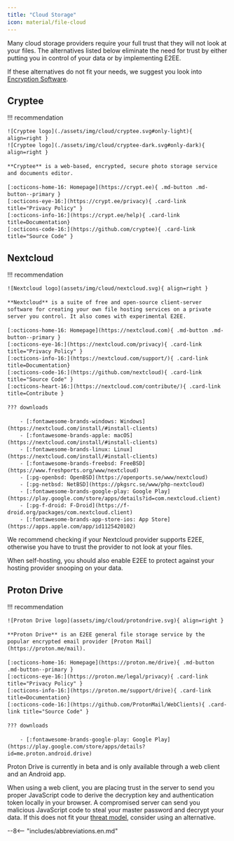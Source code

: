 ```yaml
---
title: "Cloud Storage"
icon: material/file-cloud
---
```

Many cloud storage providers require your full trust that they will not look at your files. The alternatives listed below eliminate the need for trust by either putting you in control of your data or by implementing E2EE.

If these alternatives do not fit your needs, we suggest you look into [Encryption Software](encryption.md).

## Cryptee

!!! recommendation

    ![Cryptee logo](./assets/img/cloud/cryptee.svg#only-light){ align=right }
    ![Cryptee logo](./assets/img/cloud/cryptee-dark.svg#only-dark){ align=right }

    **Cryptee** is a web-based, encrypted, secure photo storage service and documents editor.

    [:octicons-home-16: Homepage](https://crypt.ee){ .md-button .md-button--primary }
    [:octicons-eye-16:](https://crypt.ee/privacy){ .card-link title="Privacy Policy" }
    [:octicons-info-16:](https://crypt.ee/help){ .card-link title=Documentation}
    [:octicons-code-16:](https://github.com/cryptee){ .card-link title="Source Code" }

## Nextcloud

!!! recommendation

    ![Nextcloud logo](assets/img/cloud/nextcloud.svg){ align=right }

    **Nextcloud** is a suite of free and open-source client-server software for creating your own file hosting services on a private server you control. It also comes with experimental E2EE.

    [:octicons-home-16: Homepage](https://nextcloud.com){ .md-button .md-button--primary }
    [:octicons-eye-16:](https://nextcloud.com/privacy){ .card-link title="Privacy Policy" }
    [:octicons-info-16:](https://nextcloud.com/support/){ .card-link title=Documentation}
    [:octicons-code-16:](https://github.com/nextcloud){ .card-link title="Source Code" }
    [:octicons-heart-16:](https://nextcloud.com/contribute/){ .card-link title=Contribute }

    ??? downloads

        - [:fontawesome-brands-windows: Windows](https://nextcloud.com/install/#install-clients)
        - [:fontawesome-brands-apple: macOS](https://nextcloud.com/install/#install-clients)
        - [:fontawesome-brands-linux: Linux](https://nextcloud.com/install/#install-clients)
        - [:fontawesome-brands-freebsd: FreeBSD](https://www.freshports.org/www/nextcloud)
        - [:pg-openbsd: OpenBSD](https://openports.se/www/nextcloud)
        - [:pg-netbsd: NetBSD](https://pkgsrc.se/www/php-nextcloud)
        - [:fontawesome-brands-google-play: Google Play](https://play.google.com/store/apps/details?id=com.nextcloud.client)
        - [:pg-f-droid: F-Droid](https://f-droid.org/packages/com.nextcloud.client)
        - [:fontawesome-brands-app-store-ios: App Store](https://apps.apple.com/app/id1125420102)

We recommend checking if your Nextcloud provider supports E2EE, otherwise you have to trust the provider to not look at your files.

When self-hosting, you should also enable E2EE to protect against your hosting provider snooping on your data.

## Proton Drive

!!! recommendation

    ![Proton Drive logo](assets/img/cloud/protondrive.svg){ align=right }

    **Proton Drive** is an E2EE general file storage service by the popular encrypted email provider [Proton Mail](https://proton.me/mail).

    [:octicons-home-16: Homepage](https://proton.me/drive){ .md-button .md-button--primary }
    [:octicons-eye-16:](https://proton.me/legal/privacy){ .card-link title="Privacy Policy" }
    [:octicons-info-16:](https://proton.me/support/drive){ .card-link title=Documentation}
    [:octicons-code-16:](https://github.com/ProtonMail/WebClients){ .card-link title="Source Code" }

    ??? downloads

        - [:fontawesome-brands-google-play: Google Play](https://play.google.com/store/apps/details?id=me.proton.android.drive)

Proton Drive is currently in beta and is only available through a web client and an Android app.

When using a web client, you are placing trust in the server to send you proper JavaScript code to derive the decryption key and authentication token locally in your browser. A compromised server can send you malicious JavaScript code to steal your master password and decrypt your data. If this does not fit your [threat model](basics/threat-modeling.md), consider using an alternative.

--8<-- "includes/abbreviations.en.md"
